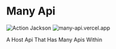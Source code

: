 # Many Api

![Action Jackson](https://github.com/Maanuj-Vora/Many-Api/workflows/Action%20Jackson/badge.svg)
![many-api.vercel.app](https://img.shields.io/website?url=https%3A%2F%2Fmany-api.vercel.app%2F)

 A Host Api That Has Many Apis Within
